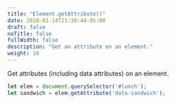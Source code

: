 ```yaml
---
title: "Element.getAttribute()"
date: 2018-01-14T21:38:44-05:00
draft: false
noTitle: false
fullWidth: false
description: "Get an attribute on an element."
weight: 10
---
```


Get attributes (including data attributes) on an element.

```javascript
let elem = document.querySelector('#lunch');
let sandwich = elem.getAttribute('data-sandwich');
```